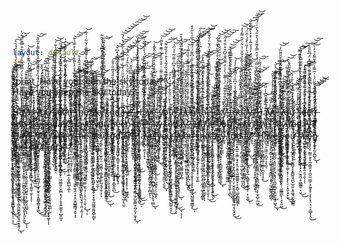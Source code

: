 ```yaml
---
layout: default
---
```

fprint 'Have you seen the sky today?'  
Have you seen the sky today?    
  
  
  


H̴̨̛̛͇̞̭̙͇̣̤͓̲͍͉̖̮̬̠̝͙̞̙̯̜̖̗̗̬̍́̔̓͗̾̈̈́͐͊̾͑̈́̇̈́͌̆̂̍̒̔̾̓͛̉̾̀͘̚̕͠͝͝͝ͅͅa̸̡̡̳̻̦͍̞̤̩̜̼͇̜̖̭̠̯̘̎̓́̔̔̄̎̿͂͌̓̋̾͂̔̈́̿̃́͂̎͗̿͒͂͒̿͊̈́̈́̀̕v̵̧̛̛̦̜͇͉͎͚̼̱̳̞͎͈͇̳̝̤̥͕̲͌̉̓̓͌̀͋́̆̈̍̀̏̃̋͊̎̚̕͜͠͝ͅè̶̡͉̘̳̲̗̪͇̩͕̮̞͎̪̻͔͚̫̈̈́͒̈́͌̈͑͒̓͘̕ ̷̦̞́ỳ̶̨̛͙̘͈̲̣̞̦̱͑̓́̄̀̍̅̍̀̀̒̾͐̈́̏̓̌͌͊̃͋̂͛͐̃̀͌̀̽͂̏̆͘̕̕͜͝͠ợ̸̢̻̟̲͙͚̱̣̱̺̺͙̦̬̩͎͔̦̃̋̈́̀͛́̂̓̒̏̈́̋̓̎͑̔͘͠ụ̷̡̡̞̫͇̣̻̪͚̠̜̥͍͉̱͖͉̩͇̯̼̫̺͍̬̲̦̮̖̠̲̟̱̮̮̗̖̳͓̝͇̓̊̂̈́̊͌̂̊̔̈͐̈́̃̐̊̃̀̆͑̐̔̄͘̕͝͠͝͝͠͝͝͝ͅ ̵̨̧̛̛̼̭̜̪̤̺̖͕̱̯͖̙̙͓͓̓̄̐̀̆̀͛̒̎͐̾͂̏́͂͌̀̇́̀͆͒̍͒̾̓̕ș̸̡̧̺̯͓̘͕̹̦͍̳̥̙̹͚̮͓̭̠͔̠̬̱̩͍͉̟̻̓̈́̓̀̎̏̄̑̊̏̽̉͊̃̀̊̈̑̇͒̒̐̍̈́̀́̈́̍̐́͘͝͝e̸̡̛͔̥͕̰͈̦͕̞̳̻̲̱̪̣̞̩̤̞͉̰̣̺̰̥̮̮̼̲̖̼̻̍̌̈́̌͑̏̒͂̈́͗̇̀̇͒̚͘͘̚͘͘ͅͅę̷̛͙̼̬͇͔̪͓̜͖̞̯͚̖̮̪̜̠̙̥̺̯̠̳̺͋͋̍͒͛͌̀̑̏͒͆͛̂̍͂̐̾̽̈́̿̽͗̈́̀̌͒͗͑͗͘̚ͅn̶̢̮̺̻̖̉̈́̆̀̈͌͊̕ ̷̧̛̙̳̮̝̩͖̗̪͕̦̪̝̻͖̱̲̦̻͙͙̑̏͌̌̄̓̌̀̏̄͛̈́͛̃̃̈͆̎͝͝t̷̢̨̡̢̡̺̫̝̘̯̣̪͎̱̳̪̭̞͖͙͚̪͇̥̘̮͖͎͓̙̰̪̯͖̙̼̳̂̓͒̉͒̌̒̒̾́̿̈́͊̅͘͝͝ͅh̴̳͔̰̦̲̠̺̲̗̰̪͖̾̅̽̈́͗͑͒̒̂̂̉̽̈̔̀͊͌̅̑̏̑̾̏̕͘̚͝͠͝ͅe̸̡̢̩̬͚͇̙͇̼̦̙̠̣̤̘̹̥͕̖̺̱̥̤̟͔̼̠̝̯̞̼̹͎̓͆̎̃̈́̀̈́̂̽̃̅̾͂͂͊̇͌͂̔̑̍̈̅̔͗͊̋͌̇̓̆͋͗̍͂̍͘̕̕͝ͅͅ ̸̡̢͙̠̟̦͈̬͉̲͉̟̥͎̙̞̩̤̀̈́̈́̎̋̅̉͐͋́̿̋̑̋͗̐̃̔̒̕͘͝ͅs̶̢̛͉͍͍̬͎̱̹̬͙̬͚̞̜̹̱̹̮̍̑̿́̀̐̈́̓͊̈́͌̂̑̾̕̕ͅͅk̴̨͎͉͈̱̯͉̦͇͙̠̙͎͍̠̣̺̼͖̬̜̜̘͍̮̝̜̟̳̲̤̫͔̣̖͖̞̮̼̏̋̏͂͂̈́̓̾̒̽̀̂̈́́͝ͅy̴̛̛͕̘̙̙͖̫͙̫̖̻̝͒̏̎̽͑̂̀̔̓͊͐́̀̈́͐̊̓͊͆́̈͐̿̈́̑̆͆̉̇̉̀̋͂̚̚̕ ̸̡̧̧̨̼͇̩̻̼͙̟̺̪͎̼̰̩̱͓̖͖͈̝̯̼͔̥̞̰͔̰̗̻̠̪̼̹̟͈̙̝̼͎̞́̈́̀̇͑̈́̎̏̐͐̀̑̄̀̋̒͑̈́̅̃̈̾̊́̅̔̂͋̇̌́̕͠͝t̴̡͚̄͗̐̀̚͜͜͝o̴̢̡̪̥͙̥͇̠̭̦͇̤͚͕͓͉̙̫͌͆̍̆̿̽͊ͅd̴̛̛̂͂̇͊͐̓̆̾͛̏̓̈́̓̆́̔͆̂̂̏̋̿̈́͒͆̌͜͝͝͝͠͝à̶̧̨̨̢̨̧̩̙̦̳̖̟̱͔͔̥̝̳̩͇͇͚̤͓͍͎͉͈͚̮̜̫̬͎͖̺̥̖̣̼̤̬̅̎̐̀̔͛̉̊̉̅̍̎̏̓̆̋̈́̓̀͗̿̈́͌̉̀̎̈́͛͛́͂̚͜͝͝͝͝͝͠͠͝͝ͅͅy̶̡̨̢̖̩͈̗̭̬͓̳̟̙̞̣̬̩̺̹̯͔̦̠͖͚̲̺̹̔͊̉͛̒͛͗͗͊̋̉͑̔̂̓̈͋̈͛̇̎̓́̈̇̈́͑̕͜͠͝͝͝͠͝ͅͅ?̵̡̨̢̧̛̝̗̜̼̦͕̺͔̬̙͙̠͖̞̲̫̼̲̩̆̂͋̉̊͑̋̒̈́̽̑̑̅͊͂͒̒ͅ
̶̨̡̨͓͎̰̹͈̰̰̮̟͕̲̭̪͕̞̟̜̰̝͓͎̟͎̦̙̳̺͔̪͖͎̻̞̰̉̈̾̔̑͊̋́̐͛̎̇̓̔͊͂̚̚͠͝͠͝Ḩ̵̢̡̡̟̟̬͇̥̞̟̞͙͈̣̹̠̝͍̹͍̞̫̣̠̤̱̘͍̪̻̬̪̮̯̖̜͔̦̙͔̼͕̮̿́́͜͜a̷̞͎͈̼̭͈̫̭̼̲͉̲̤͎̐̏̅̔̉̇͋̄͒͆̔́̃́̇̂̇̎͛̕͘͘͝͝v̷̨̧̡̢̢͕̭̘̟̤̯̦͉̘̩̮̦͔͙̟̬̪̫̰͈̝̯͖̳̥̦̬͎͇̰̞̯̖͈̩̻̮̾͛̐̀͌̍̂̔̂̑̈́̕ͅͅê̵̢̨̡̢͙͔͉͖̼̱̼̻̳̠̲̫͖̯̥͕͈̘̳̝̗̤̖͇͚͈͔̊̾̓̇̊͋̈̇͗̈̆͆̊̊͂̈́́̾̂̇͒̋̓͋̂̌̄̾͘͘͘͜͝ ̵̲̣̠͑̈͊̋͋͛̈͑̽̀̄̏̀̅͝y̵̢̛͙̜͖̫͓̦̘̘̬͙͔͎͕̤͔͔̾͊̊̃̋͌̈̄̾͆̒̀̈́͌͊̈͌͑͗͒̊͒̏͐̆̇͂͊͛̄̋͂͑̕͝͝͝͝o̷̧̢̨̠͖̰̼̻̯͕͔̳̘̯͈͚̤̝͙͎͓͕̼̮̟͕̰͓͈̣̻̱̲̬̰̠̔̀̀̉̈́̀̈̾͗͗̔͆́̃̀́̃͜͜ũ̵̢̧̮̙̤̩̹̭̹͔̜̮͍̺̮͕̼̜͂͒̕͘͜͜ͅ ̵̡̢̛̻̘̟̪̥̮̫̞̣̦̰̫̝́̔̈́͒͒̾̂̆̎̉͌̓̏̏̅̿̂̍̃͆͐͌̈̃͐̍̇̋̉̚̚͝͝s̸̡̢̨͔̩̥̰̫̝̝͚̻̱̺͓̦͇͍̤͎̰̹̬̪̠͙̯͈͔̟̭͍͈̺̥͓̘̙̞͉̥̩̩̒́͒̉̓̏͐͆͒̀͋̍̎͊̇̆̇̾̌̎̅͆̀̍̏͘͜͠͝͠ͅȅ̴̡̧̛͚̠̼͖͕̤̫͎̼͖̩̰̦̰̣̤̠̖̝̪͙̹̒͊͊̉̓̑̅̐̄̓͗̀͗̊̑̉́̇̌́͘̚̕͜͝͠è̵̢̧̧̛̜̺̹͇͈̣̫̦̯͎͉̦̥̥̙̥͖͈̱͖̩͇͔̬̤̣̖̗̤̞̥̪̩̤̬̬̳͌̌̊̓̐͐̽̔̈̄̃̒̾̀͊͋̋̇͊͂̃̓͛̏̔̈́͑̚͘̚͘͘͜͜͝͝͝n̸̠͙͉̘̗̓̏̓̇̒̉̀́̒͌̈̇͗́̓̇̚͜͠͝ ̵̨̢̡̥͇̙͓̜̻͖͖̖̻̯͎̪̥̖̳̗̇̌͛̔̋̋́̉͒͒͂̅̽̇̈́̈́̓̇͐̊͗̌̋͆̿̑̏́̐́̃̉͘͘̕͝͝͠͠͝͝t̷͉̬̦͚̲͕̮̉͂̒͋̔̓̎̌͂̈́̃̏͋̈̽́͛͋̀̈̇̒͐̓̂̓͆̈́̀̀̒̌̈́͘͘͜͠h̵̢̡̢̛̹͉̤̼͈͖̙̯̗͉̠̜̟̻̩̙͙̻̳̩͎̦̝̟̤̠̟̗̪͎̲̗̞̳̪̥͙͖̫͎͊̎̑̊̀̇̓͆̉̄͑́̐̓͗̈́̈́͆͐͆̑̽̃̕̕͠͝͝ͅͅë̵̢̺͍̹̹͓̦̖̪͎̝̪̻̯̟̣̺̜̥̺̼̫̟̘̲̟̣̰̭͉́̓̒͑̓̆̅͐̀̉̅̈́̀̀̀̾͌̃̃̎͐̊̋̅͋̉̈́̌̈͗̐̆̏̏̕̚̚͘͝ͅ ̵̡̨̖͉͈̐̽̌̂s̴̡̛͙͉̠̹̠͕͍̜͇̭̼͗̐͛̀͒͆͛̿̏́̍̔̀̌̔̒̔̀̃͘̚͘͘͜͜͝͝k̸̢̻̥̻̥̦̮̻̻̺̜͙̭̞̼͓̤̙̩̩͎̯̞͓͕̞̪̻̬̲̩̘͈͚̞̱̱̎͊̑̑͒͊̔́̎̀̓͗̔͜ͅy̵̨̛̯͇̥̺̞͒͛̏̓̏͋͋̌͊̉̈́͗̃͌́̀̍̇̓̈͌̂̐̅͆͒̽̈̄̇͒̃͘͘͘͘͝͝͝͠ ̴̢̡̹̗͚͙͙͔̉͛̊̈́̇͘ţ̶̧̧̢̡̡̛̘̠̱̺̩̩̪͙̼͉̳̰͇̫̱͉̜̠̝͓̣̹̹̬̦͉͇̹̓̅͌͒͗̏͊̈́́̽̄̈̍͑̂̈́̀͛̀̊̈͋̄̿̔̍̄̇͘͝͝͝ǫ̶̧̡̛͇̤͕̺̤͓͙̲̫̙̯̂̓́̀̀̌͒̂̅̾̾͐͆̏̇̍̋̃̐͊̀̾́̕͝d̵̛̯͚͇̦̻̬̝̞̘̭͖̣̠͓̬̰̅̽̓͗͗͆̑́̀̔͌̆͋̾̍͒̚͝͝ă̵̧̢̛̛͓̩̭̺̻̱̮̭̜̯̪͚̦͇̘͎͓̞͖̪̹̳͕̙͒̈͂̑͊̓̀̉͗́̅̓̈́̊̌͆̈́̾̔̅̅̈́̚̚͘̕͝ÿ̵͉̮͕̘̘̣͎̠̳͉̟͍̖̱͓̹͙̫̬͕́̒͆̉͆̽̿͌̽͆͆̍̂̾̍͛̈͑͆̑͒͒́̈́̒́̉̆̅̾͑̽̽̀̂̿̌̆͜͜͝͠͝͝ͅͅ?̶͎̣̟͚̗̲̗̪̥̎͗̔͑͆͂̿̐́̾̍͂̿̔̐̅̇̄̃̿́̈́̒̂̿̽͌̌́͛͒̋́̀̏͑̈́͊̈́̚͘̕̚͝͝Ḥ̶̢̢̡̡̟̬̗͙͈͉͉̬̦͕͔̊̈̀̐͐̌̿̂̓͋̄̍̃͒̀̂̐̄̈́͌̀͘͝͠ą̴̛̪͍̯̝̪̘̗̖͓͙͗́̅̀͊̒̎͆̓̍̎̈́͘̕v̷̡̛̤̻̘̞̥̳̥̪̝̘̯̙͋̾͗̑̕̕͜͜͝e̷̡̞̜̪̗̮̦̙̘̟̮̭̊͌̈́̄̓̊͆̌̈̂͒͒̌͊̾͘̕͜͠ ̶̨̧̝͇̯̳̫͍̗̪̘͚̖̦̳̖͚̭̯͔̋́̄̈́̇͆̄͊̈́̐̔̃͆̿̿͊̎͋̈́͜͜͠͝y̶̡̧̛͙̣̜̲̰͎͓̲̝͓͇͔͙̼͈͚̖͇̩̼͈͙̙̞͔̱̩̜͔̪̪̯̼͒̿͊̇͊̈́̂̀̋͌ͅͅo̵̡̨̡̧̢͍͍̟̖̯͚̤͖̮͖̪̺͚͉̟̹͖̩̘̎͋̓̀͌͗̉͆̃͋̀̈͊͛̐͗̓͋͜ư̷̡͉͚̭͓̳̘͛̀̉̈͋̔́̏̀́͋̇̀̃͐́̍͘͘͝ ̷̧̞̎͛͆̀̉́̉͑̈́̅̈͆͂̂̕͝͝ŝ̷̢̡͚̰͈̲̺̳̖̯͕̼͙͖̳͍̯̖̻͓̗̜͈̙̝́̈́̓̔̀̌͐̅͛̉͂̐̓̇̇͐̏̊̓̋͗͐̋͊̿̚͜͜͝͝ͅͅe̵̡͕̠̫̹͉̗̤̥͐̉͘ë̸̖̣̩͕̺̣͔͇̳̭̲̪̱̟̹̆̂̈́͑͒̉͘͘͝n̶̨̼̰̳͚̲̝̣̼͍̳̗̦̰̣̬̣̝̣̞̰̝̪̺͉͋͗̓̂̈́̓̈́͊͐̌̌̈́͗͗͂̿̾̈̒̆͌͗̉̓̀͜͝ͅ ̷̠̺͗̊̈͊̓̇͌̓͛̆͋̎̑̎̒͊̑͋̓̂͐̌̈́̕̚͝͝͠ẗ̶̡̙̬̳͚̭̟͍͖̥̹̖͉̟͇̫̎̌̅́̊̈́͛̅̚̚͜ͅh̸̡̢̧̢̧͕̜̣͍͍̹̘̩̯̱͇̮͇̳͉͚̼̠͓͚̼̲̣͎̦̻̻̮̬͚͖̟̰̓̈́̆͂̐͒̂̿̃̊̈́́̀̌̂̓̽̑́̉̆͜ͅe̶̮͚͕͈̻̜̤̜̖̠̥̖̙͖͙̍̾͆̈̏̊̀͠ ̴̧̧̧͇̣͕̻͕̣̿̔́͗̅̊̊̈́͒̽̈́̀͑͑̽̽́͑̍̉̆́̄̒̓͌̆̇̈́͌̍͘̚̕͝s̴̡̘͖͎̲̤̘̝̝͔̬̰̺̝̘̟̞͔̗̟̖̗͈͉̤̩͇̤͜͝͠ͅk̴̢̡̡̡̤͕̱͔͇̘̘̞͔̪͉̤̬̩̯̪̼̯̝̖̫͕̖̥͙͍̲̫͒̽̋̿̔̓̏̓͒̽͘̕͜y̴̡̨̺̭̤̗̺̘̱̭̭͙̤̤͖̟̐͗͛̔̓̋͐̃͛̂̃̎ͅ ̶̛̛̙̝̤̳́͑̔̆̇̉͗͋̒̊̇͂̋̔͂̅́̃̀̔͒̓́͛̂̌ẗ̵̨̢̧̨̟̞͎͚͎̬͉̥̣̮͈̙̩̞̱̼͓̦̝̺̦͉̙̩̲̻̮͎̤̤̳̙̩̙̙́͗̈̍̈́͊̔̐̉̽͆̈́͗͂̓͌̀̈́̍̇̆͂͑̅͌̚̚͠ͅo̶̳̪͋̋̀̽͋̋̾̊̽̽́́́͝͝d̴̨̛͉͔̩͎̪̓͆͂͊̏͒̒̌̏̇̅̈͂̈̋̊̐̈́̑̍̏̓̉̾̓͒̐̆̑̋̆͘̚̚͠͝͝ä̶̡̧̛̤̞͕̥͇͍͉̲́͗̈́͋̃̔̓̀̍̂͗̎̈́̄̃̒͐͋̈̓̓̔͂̌̓̆͝ȳ̸̧̲̗͓̟̩̪͙̣̺̹͙͚̺̠̫͉̔̽̋́̅͜?̷̧̺̲̬̪̦̩̯̤̥̝̲̺̰̹̼̤̺̠̭͖̘̦̝͛̍̆̔̔̈̄̈́̅̈́ͅH̶̢̛̛̛̩̹͈̙̭̲́̈̐͑̀̉͆̎̈́͐̓͛̓̋̓͑̀͛̌͐̏̓͐̓̀͌̆̾͆́̓̽̿̔͊͘͘̚͝͠͝ą̴̡̬̺̩̗̥̼͈͍͕̜̩̦̞̻̭̞͍͈͚̝̰͔̼͍̱̪̣͉̠̥̺̮̖̦͙̇͂̏̒̇̏̿͊̆̍̾̒̐̀̃̓̊̓͋̀̈̃͝͝͝͝ͅv̵̢̢̨̧̢̢̨̧̛̛̜̥̳̭͉̜̲̯͓̯͎̠̼̳͓̤̣̰̞̳͍͚̤̮͙͉̹̦̝̦͉͎̮̹͎̀̒͗̈̏̋͒̀͋̈́͋͛͆̓̆̒́̀̎̆̍̃̃͗̿̚͜͝ͅͅe̶͉̞͚̓̐̈́͆͆͑̈́͂̓̆̒̅̄̈́̽̊͛̍̓́̕͘̕͝͝ ̶̧̧͎̳̱̳̤͚͍̠̗̄͌̈͊͐̃̉̀̾͆͐̇́̍̂́́̀͛͑͂̿͆̕͜͝ỹ̷̨̖̺̖̦̻̲̙͓̳̮̋͒̐̍͌̀͆̕͜ö̸̤̦́́͆̈́́̆̓͊̇̌̀̓̄͗͐͑͝͝͠ǔ̷̹̟̯̫̦̖̼̼͇̖͍̩̟̣͕̜̺̒ ̷̧̡̯͔̜̬̩̣̼̻̯̬̼̼̟͕̫̺͕͕͕̠̰̹͍͕͌̀̍͜ͅş̶̡̧̟̣̝̫͙̟͈̳̱͈̞͕͈̳̗̹̗̳̠̹̖̺͙͉̬̘̞̻̭̭̪̑͆̿̇̊̀̒̈́͜͝e̷̡̟͇̭̭͈̞̯̰̹͎̺̼͎͔͛̐͋̄̈́͊̾̾̇͆̀́̒̓͛́͗̊̾̍͑̌̄͘͝͝ę̴̡̨̢̧̧̢̗̞̻͕̬̣̼̟͈͓̯̠͖̻̗̫̖̫̣͈͎̘͓̘̖͙̟̼̖̦̖̺͎̖̤̘͋̇͊̈́̽͆̕̕͠n̷̡͔̻͓̭̦͉̗̺̙̰̽͋͂́ͅͅ ̷̩̳̳̰̣̯͎̺̤͍́̏̿̅͂̾̍͆̓̉̈́̆̅̒̈́̔̊̽͂̿͆̏̋̆̈́̕̕͝͠ͅt̶̢̨̢̢̧̺͎͎̺͍̣̗̤̜͔̻̬̬̣̯̼̫̣̗͖̘͕̞̭̖̘̲̟͇̜̒̒̆̓̆̉̓̂̏͐͒̂̂͆̿͒̑̑̇̍̀̔͜͠͝͝͝ͅh̸̡̢̢̢̨̛͉̘͍͇̱͕͚͓͎̮̻̘̦͕̱͙̫̗̖̫̥̩͚̟̰͎̦̟̳̫̫̺̻͉̻̓̅̍̽̀̄̉̀̓̿͌͌̈́̈́́͋̀̂́̐̉̎̈́͑̀̆̓́̊̉͐͋͐̏̕̕͜͠͝͠ͅȩ̶̡̛̬̭̭̩͍͍͙̪̙̯̯̞̦̞͌̃͆̽̊͋̔͌̈̽̀͋̅̒́͆̓̆̿̓̍̓̓̈́͋̄̈́̍̀̀̈́̎̃͑̎͘̚͘̕ͅ ̴̧̡̗̠̺̲̪̩̻̤͇͔̘͗̊̄͊͒̈́̓͘̚ͅş̴̨̖͔͕̣̙̘̜̳̳̗̤̩̙̖̩̯͙̼̪̬̗̭͇̠̼̞͎̰͓͐̐̅͒̌͋̎̿͑̏̐͑͒̽̆͐͒̀̈́̌͘̚͜͝ķ̸̨̢̨̙̩̯̥̫̮͍̗̰̮̜̫͎̮̪̗̤̭̰͍̠͓̦͓̼̹̺̪͙̦̗̦͖̥̖̔͑̓̇̓̉̐̔̓̀́̽̂̽͊̔̚͘͝͠y̶̨̨̱͙͔͈͖͉͕̤͍̹̞̜͓̠̤͑̂͂̃͑̓͐̽͑̇̄̐́͜͜͝ ̸̡̧̡̛͉͔͇̠̲̼̘̫̞͙̜̪͈͚̙̜̳̱̗̣̣͙͉̯͈̲͔̗̮̱̆̈́̄͆̄͑̌̒͑͊̅̚̕͜ͅt̴͖̳̬̠̞͕̜̮̟̬͚͕̅̃̆̽̈́̾̔̓̀̓̀̓̑̎͒̍̿̇̓͆̑̉̏̓̃̉͐͒̀̒̏͋͊͘͘̚͝͠͝o̵̡̢̢̨̨̘͇̬̹̳̦̞̬̙̻̟̙̟̦̼̦̰̖͚̙̘̜̻̱̭̱̬͖͕̲͚͇̹̟̠̺̺̜̭͎͗̏̈́̂̈̐̕̕͜d̸̡̨̡̡̧͇̹͕̝̥̱̟̼̠̲͇̤͙̝͇͎͙͉̙̤͎̯̥̰̠͇͈̞̗̜͎̥͚̙̮̳͖̝̗̏͒̓͊̄́̚̕ͅͅă̶̘̗̘̜͓̹̙̺͖̝̪̫͔͇̟͖̬̣̼͍̂̐͛́͋̾̇̈̏̔̐̇̆̓͒̊̔̃̂̓̆̀͒̽̔̏̀̈̅̈̈́̅̋̏̀̈́̊̎̕̕̚͘ỳ̴̛̻̟͕̏̿̃̾͋̎̑̉̆̐̾̂̐̅̆̅͛̏̒͂̄̌̚?̶̨̧̨̨̬͍̬̤̪̤̥̣̪̟̮̲̰̥͉͈̻̦̜͉̯͔͈̞̥̩̞͎̙̼̰̩̘̺̲͚̭͚͇̞̇̒́̀̃͒̏̐̓̅̎̌̀͋̐̏̆̅̆̆̍̏͑̇̃̿̾̈̋͑͆͌́̈́͐́̔̋̍̔̋̓̂͘͜ͅ
̶̡̞̘͚̫̙̯̥̣̠͈̮̖͕̞̖͚̟̱͕͍͈̗̳̑͋͂͆̾̓̎̈͝H̵̛̛̛̛̛̬̯͙̼̲̮̹̼̲̰̥̲͎̼̯͉̗̼̙̦̞̙̟̱̝͓͓̹̮̝͚͌̒̒̐͊́̍̊̐̓̾͗̊͑̿̐̈́̈̓̽̅̽̂̋̂̈́̊͆̋͐̏͒̏̈̕͘͘͝͝͝å̸̢̡̛̖̯̮̻̫̻̙͚̰̥̥͛̈́̈́̄̐̎͑̈́̾̄̈́̑̈́͛̂̀̍̽̏̑̿͜͝ͅv̸̧̠̤̰̖̻̲͉̙̦̭̙̲̱̼͇̳̝͓͍̣͙̻̥̹̙̪̬͕̰̹̬̺̤͈͔̬̖̜̀̈́̒̀̔̄͗̅̉͊̀͊̂̐̑̍̃̂͆́̑̈́̐̎̊͂͊̔̿̚͜͜͝͠͠ȩ̵̡̧̡̛̛͙͍̗̹̝̥̦̙͈͚̼͓̞̘̱͙̮̥̩̗̝̬̤͓̘̩͈̙̝͔̟̤͒̓̓̎̀̆̐̂͑̎̄̎̆̈́̇͝ͅͅ ̴̛͔̰̒̅́̿̋͑͌̓̾͋̊̊̓͌̄̐͑͐͐̀͗̎̃̔̎̅̈́̐̇̾̎̉͊̇͐̂̕̕͘̕̚̚y̷͈͈̰͖͓̥͇͈͈̞̭̗̦͚̯͈̞̆̈̾̏̍̊̄̓̀͒͒̓̽̔̌͐̾͌̇̎̂̀̃̆͊̆͛̀̓͑́̋̈́̐̀̿̓̎̕̚̕͝͝͝ò̷̡̡̖̠̘̹̫̣̥ư̷̢̧̨̩̩̝̮̟̳͉̫̪͖̰̝̭̱̜̰̥̦̲͚̪̯̙͛̌̏̌̇͑́̈͗͆̐̓͌̓͂͊̈́̓̀̈́̆͗͋̊̀̉̀̆̅̆͊͂̚̕͘͜͝ ̸̡̢̡̛̹͎̖͔̗̜̿̂͐̔̍̈́̑̅̏͐̅͒̃̕ş̶̨̢̡̡̗͍̗͙̝̞̲͍͔̤̳͕̘̙̝̯͕͍͉͖̼͇̲͍̟̙͔͇͉̲̲̦̻̪̳͇͗̉̓̏̇̎̀̆̑̀̂͘̚͝ͅȩ̸̧̛͔̙͓͈͔̣̠̮̖͕̗̻͕̻͈̭̥̩̲̜̺̙̪͍̬͎͈͉̯͛̋̊͑̇̋̋̒̓̓̿̒͂͒̎̍͂́̀̂̌́͒̓͐̾͂̽͐̌̑̆͑̍͋̈́̑̈͌̾̒̕͜͜͝͝ȩ̷̨̠̻̠̰̥̰̟̹͚̤̮̙͇͈̰͈͙̬̅̿́͗̋̈́̓̈́́̓̂̌̄́́̄͂̾̈̏͊̒͆̇̀̃̂͂̿̄̈́͐̓͋̀̌́͑̂̈́̚͜͝͝ͅn̸̡̡̛͚̪̦̤̱͈͉̓́̈́͆̽̓̉͗̈́̅̿̓͝͝͝ ̴̛̲͈͈̤͈̹̦̺̯̮̙̪̩͖͇̝̻̀̿̑͒͒̽͑̾̓̋̿̊̓͆͗͝ͅͅt̴̨̡̜̭͕͓̠͙̳͉͓̼͓̞͗́̂̌̀̒̏̿̏́́̍̉͛̑̓͑̾͐̊͛̚͜͝͝͝ͅh̸̢̨͙͓͉͉̳̹̥͎̦̗̬̖̺̲̺͚̜̼̻͎̪͙͔͓̝̎̀͜e̷͕̹̩̦̳̮̘̬̘̝̐͊̈́̈͐̋ ̷̨̨̢̛̛̤̪͔̰̭͕̟͖̖̙̝͍͎̘̩͎̯̝̤̭͍̭͇͓̭̙̩̞̯̠͍̰͖͕͇̈́̈́͒̔̑̓̿̂̈́̆͌͐̍̓̀̉͗̽̑̚͜͝s̴̨̢̡̧̛͍̟̹͙̜̳͎̥̣͇̺̰̠͓͍͈͕̙̜̘͙͉̖̩̭͈̱̪͓͕̯̫̩̱̞̩͖͉͛̃̐͒͋̿̑́͌̈̂̅̔̉̿́͋͂̈̄̎̚̚͜͠͝ͅk̷̨̨̡͎̤̮͔̲̦͕̟̣͙̫͙̜̰̤̗̯̘͔̣͇̘̪͓̦̓̂͛̇̈̅̒ẙ̴̢̲͎̘̞̬̞̮̩̯̳͉̩̪̖̮̪͓̱̜̭̊͑̈́̒̏̓̄̈́̄̋̑̿͑̾͂͊͋͘͝͝ ̵̡̡̛̜̩̫͕̣̺̦̲̝̰͈̱̜͕̭̠̮͚͈͉͚̜͓̦̦͙͙̖̠̦͓͈̖͙̙̰̿̄͐̆̏͂̐̋̌͌̇̇͛̈́̿̆̽͆̈̓̇͑͊̍́̈́̀̏͘̚͘͜͜͝͝ͅt̸̛͕̒̊̈́̀́̅̓͛͋̐́͆́̈́̎́̒̇̈́̂̓́̈̊̚ǫ̶̨̧͚̯̙̗̩͉͍̝͚͎͇̞͎̼̅̈́̓̈́̍̋̑̋̄d̵̥̘̯̣̥͈̩̜̭͕͍̖̱̗̥͕̬̣̯̦̫̏͒̈́̊̃́́́̿ą̵̡̰̥͉̭̤̠̪̠̤͉͎̤̘̠̭̰̥̺̱̝͍̫͕̤̠̭̖̍̈̓̃̄̌̊̂̑͆̍͒̀͋̾̿̿̂͌̂̿͒̔̕̚̕̚͘͠͝͠ͅͅy̷̢̪͖̬̬̖̫̱̟̟͉͆̂̔̓̈̽̉͒͐͐̈́͗͆̑͋̀͌̿̾͂̆͊̑̓̋͆̽̈́͆̃̄̋̊͘͘̚͠͝͝͠?̸̨̛̛̛͔̯̩̙͔̰͉̓̾͗͗͐̃̎̈́̓͊̒̾̄̒͐̕̚͘͝͝͝͠
̴̨̢̨̡̬̺͍͓̟̠̥̦͙͎͓͉̱͓͈̖̖͇̼̟̩͉͚̤͍͕̬̣̘̼͚̺̖̹̪̊̇̏͛̄͋̇̽͐̀̆̑̀̀̉̂͐͗̀́́̅́̓̍̀̎̆̐̐̕̕̚̕̕̚͘͜͜͝͝͝ͅH̴̡̡̡̝̳͙̮̝̲͍̖̲̣͇̯̲̗̭̲̬͇̻̜͕͔͉͎̪̗͇̯̅̔̓͜͠ͅą̶̢̛̦͇͍͓͚̫͍̫̩̟̑̑̓͋͛̓̑̀͛̀͊̑̓̓̔͜͠͠͠͝͝v̶̧̡̨̛̘͈̱̦̯̯̳̱̣̜͙͚̹̯͍̙̟̯̬̱̮̬͕̠̭͖̙̥͔̹̰͕̗̫̺̘͑͑̒͊̏̓́͒͗̾̉̑̎̀́̂̔̏̚̕͝͝͝͝ͅͅė̵̢̡̧̲͙̜̹̝͍̮̰͉̠̪͖͕̗͙͕̰̠̭̣͙͕͚̼̜̫̙͎͛̍ͅͅ ̸̧̤͖̟͍̬̼̼͇̪̞̠͙͈̝̯̱́͗̔̈́̈̈́ͅỳ̷̨̛̤͖̱͈̞̥̩̪̯͔̠̩͉͓̽̆̓͂̓͂̅̉̀́͂̐̇̈͌̈͘͘͝ơ̵̛͉͔̠͓͙̫̏̀̿̋̇́̉́̍̚ư̸̢̢̨̧̡̘̣̥̣̝̜̻̼͙̘̙͖̩̳̟̻͖̳̤̲̼̙̭͈̦̮̙͚̯̟̖̣͉̯͔̩̬͚̈́̈́̀̏̍̇̃̌̏̽͛̍̀̈́͘̚̕͝͝ͅͅͅ ̷̧̨̛̰̹̟͚͕̬͓͓̬̼̠̺̓̈͑͋͑̓͆̌̀̊͆̎̈́̂̀́̐̋͐̐̀͋̍̀̊͘̚̚͠ͅș̵̢̡͉̯̬̥̪̙̪̟͙̫̜̟̠̭̇̐̀̐̌̉̋͒͛́́̅̈̚͘͘͠ͅe̷̡̨̢̛̛̩̫̟͍͕͍͎̩̝̠̪̮̝̭͖̮̦̠͖̮̻͈̜̮̼̪̞͉̗̹̬̞͍̫̳̞̜̺͍̲̥̊̈́̐͌̌̾̿͒̀͐̽̓̅̀̌̏̽̔́͑͐̋̉̃̅̓͆̔͑̅̅͗̀́̔̾́́̎͝ė̴̛͚͍̞̼̤͋̿͊̿̀̽̈́͆̆̑̆̓̐̏̎́͗̈́̃̋͑̒̍̅̒̾̑͋̈̚͠͝n̸͇͕̬̱̒͂͆̏́͐́̓͗͐́̉̈̔̀̈̿̂̃͋̆͝ ̵̡̧̡̰̗̥͚̱͉̻̻̤̤̥̝̞͇̭͚͚̪̖͉̤̱̬̫̘̭̩̝̝̯̫̯̺͇̻̘͓̬͎̎̒̿̃̿͋̍͛͊́̍̌̏̄̄̓͌̏͘͝͝͝ͅţ̵̧̧̧̡̬̖̣̬̣̹͔̺̮̩͍̳͓̫̥͇͌̓͂̏̆͒̑̌̊̿̓͆͒̂͌͊͑̈̈́̈̊͐̉̚̚͜͝h̶̨̢̧̢̛̹̮̻̜̞̠͉͖̼̫͉̠̬̲̳̙͈̱̯͚̫̳͉̬̙̝͉̫̫̖̬̦̯̤͕̰̩͎̎̂̈̌͌̈́̓̀̀̀͑̑̐̋̃͛̊͆̄̔̃̿̄̂̓̚̚̚͝͠͝ͅẽ̷̢̟̦̟̥̟̺̖̘̘͚͉̬͋͛̏͌̇̈́̓ ̴̢̛͚̱̫̥͕̠̰͉̙̼̫͖̜̰̹̭̣̰͖̭̱͈̣̠̘͙̫͛͑̋̀̅͆̂̓́̌̃̽̈́̃̌̑́̓͗̑̈́͋̊̐͊̂̃͋̀̓͒̆͜͠͝s̷̨̢̡̡̧̡͖͉͙͇̤͇̝͉̰̗̳̮̲͓͔͈͖̗͎̫̻̭̗͙͓̯̩̰͚͖̯̰̬̻̹͇̋͂͊̎͐́̌́̓̄̊̂̃̉̾̏͂̿̋͌̂͂̽̅̍̋̎̇̀̕͘̚͘ͅḱ̷̦̤̠̗̲͖̗͔̠̬̟͕̘͈͖̖̣͙̺̹̄̇͌̅̌̆̇̌̆̓̓̓̄̈̄̈́̈́̄̌̆̆̇̅̑̃̌͘͘͜͠͝͝͝ͅͅy̷̧̻̟̫̬͕̦̫̬̰̣̤̤̪̱͇͉̦̳̯̜̯̣̺͔͈͎̬͕̦͂̍̃͒̓̊̃͌͊̋̄̓͆̌͛̍̄̂͆͒̌̇́̔́̈́́͛͗̀̏̊͊̊̂̅̅̈͋̅̌̈́͐̑͘ͅ ̸̡̧̡̨̯̘̻͇̙̠̳͍̖̞̖̫͉͖̤̻̩͎̰̺̞̞̲̯̤͇͖̳̥̎̐́͆̾̉͑̌̔̂̈̿͌͐͋̿̏͋̕͜͜͠͠ͅt̶̜͖̞̤̙̠̣̩̪̩̩͉̭͖̤͇͙̟͈͓̥̹̠͉̖̙̗͈͉͓̆͋̑͜ờ̴̡̨̢̻̘͇̩̟̜̗̩̺͈̰̞̝̜͉͑̽̏͆̓̐͋͊̋̎͌͒͊̊̂͛̇̆̋̓̓͆̓̏̆̉̄͌̎͑̄̐͜͜͠͠ͅͅḑ̸̡̧̨̛̛͈͙͖̺̙̞͇̱̞͔̝̥̖̩̭̲̬̗͓̞̎̈́͗͆͊̀̃̌͋̓͒̉̈́̆̈̈̍̊̈́̊̓̔̐͗̂̄̂̒̒̑̅͂͘̚̕͘͝͠͝͝͝͠a̷̛̟̭̞͍̘͋̔̒͐̓͐̓̿͗y̸̢̨̛͓̯̮͕̤͔̭͙̜͓̮̝̻̳͙̰̹͙̥͓̟̥̖̹̺̳̤̪̣̅́̾͑̈́́͛̊̂̊̆̕͠͠͠͝ͅ?̵̢̨̨̢̧̢̢̬͇̹̟̣̩̜͈̞̮̩̩̲̙͕̳̮̣̘͔͔̳̣̱̗̺͈̳̮̹̪̗̬̗̫̝̝̄͂̂̍͊͌̑̂́̆̚͜͝͠ͅH̸̡̞̥̫͉̠͖͕̱̞̝̦̝̼͎̱͗̑̏̏̊̈̍̏̓́͑͗̎̑̋̂̆͗̈̃̎̿̈́̓͒̔̆͂͐͂͛̾͊̓̏͛̒͘͘͘̚͜͜͝͝͝͝ä̴͔̰͇͑͌̀̅̉̐̎̅́̽̆̽̈́̓̈́̈́̆̌͗̇̽̉̀̏̍̇͑̏̃̇̀́̏̕͘̚̕͠͠͠ͅv̴̲̭͔̳̦͉͕̼̥̘̫̟͇̩̬̽͑͋͐̄̏̈́͆́̊̀̿̀̑͗̽̕͘̚̕͘͜͝͝͝͝͠ẻ̵̡̢̧̨̢̛͕̙͎͕̞̟̞͎̯͚̬͔̙̙̫̜̫̪̩͈͎̯̲͚̖̯͈̘̮̻̽̎̀̑͆͛̌̽̓͗̉͂́͑̒̓͑̊̂̐̿͛̊͛̒̈́̆̓̓̀̍̚͘̕̚͜͝͠͠ͅ ̵̲̼̙̣̫̂͆͊̌̒̅̈̊̑́́̏̾̓́̔̐́̅̕̕̚͠͠͝͝͝ÿ̴̡̤̖͔̝̪͉̝̺̤̰o̴̝̹͎̙͙̯̭̭̹̥̳̠̲̩͇̮̖̿͑̓̐̇͑̑͌̅̎̀͊͑̓ͅų̶̡̱̮͔̞̖̟͙̝̞̮̱̥̲̟̥̮͍̲͖̥͓̹͙͖̤̯̭̠̖̯̹͋̓̓̑̿̋̾̔̿̑͗̍̀̆̈́͋͋́̾́̈̓̉̕͜͜͠͠ ̵̡̢̛̖̣͙̬̘͍͇̘̖̓̈́̔̇̃̒̓̑́̓͑̆̄̾̀͛̄́̈́̈́͒͗̂̾͌̓͝ş̶̢̧̨̛̛̜̥͉̫̝̜̹̪̤̣̖̩͍̗̪͚͉̯͖̲̣͇͍͎̭͉̹̹̣̹̺̗̏͑͒̌̔̇̈́͗̀̿̐̆͆͌̋̇̎̀̿̆̉͐̕͘͘͜͜͝ͅͅͅͅe̸̡̨̛̛̞͔̠͓̳̯̪͚̠̣̥̠̺̲̳̫̺̱̗̻͐̐̊͊͋̄̀̎̂̆̀͊̏̓̅̈́͒̿͆͂̀́͌̉͂̀͌̈̾̈́̓̉̌̓͗̎̇̈́̄̚̚͝͠ḝ̵̰̗͇͈̦͍̗̬̥͉͚̻͈̙̫̻͖̥͔̝̣̗̩͜ͅn̵̛̛̛͙̩̭̞̪͍̥̗̰̼͔̍͛͊̾̔̄͐̂͊͆̂͂͂̑̿͑͂́̐̈́̑̃̄̂̓̍̽̆͊̌͋͠ ̵̠͔̫͈̳͓̏̐̆͒̄͠t̷͉̤̹͓̠̹̹̝̥̣͖̠͉̂̄̋͊̌́̏̌̔̀̑͂̂̇͊̊̐̃͒͑̔̄͊͝ḩ̷̖̣̙̰̜̹̹̠̣̫̼̗̫̩̮̫̺̭̠̝̯̦̙̹͈̭̹͖̩̞̭͇̟͒̏̐̎̏͛́̆͂̒̆̈́̀̓̂͘͘͠ḛ̴̥͕̳͚̥̞͔̜̙̘̟̯͍̖̬͖̱̥̹͕̥̪̄̊̽̒̿͂̊̐͆́͑̒̆́͐̒̓̆̀̓͐͛̍̀̎̍͘͘̕͜͜͠ ̴̧̨̛̖̗̫̼̫͔̩̲̬̤͕͙͖̦͈̮̲͓̰̭͔̹̝̹̜̞͉͍̓̇̋̄̈̋̀̔͆͊̉̀̈̈́͑́͂̉͘͜͝͠ͅs̸̹̰̽̉̈́̿̉͌͑̽̇̐͒̀̓̍̿̌͛̍͑͠ķ̶̛̖̘̮̟̦̞̥̭̱̦͎͕͚̫͇̘͖̙̻̟͔̓́̎̀̌̑̊̓͗̎̈́͐̀̈́́̐̀̾̑͆́̃͛̅̂͊̓̽͒̔͐͘͘̚͝ͅy̵̰̝̘̫̦̲͇̐̔͋͆̾̉͗́̑͆̈́̀͒̚̚ͅ ̸̨̧̡̨̛̺̦̱̰̭̪̞̹̹̲̩̻͈͎̖̰͖͇͚̿͂̀̊̓̽̓̃̓̀̋͆̽̓̀̅̀͒̏̅̄͌̀̉̔͌͘̚̕̕͝͠͝͠t̷̢̧̫̜̮̗̝͖̭̜̥͙̳͎͉̬̬̻͍͎̲̫̪̘̼͈̼̙͎̻͑̆̀̏̓̋͜͜͝ͅͅơ̸̢̡̢͍͕̬̝͕̩̙̳̘̖͓̱͓̪̮͈͖͙̗̤͎̫̯̭͉̳̱̲͕̳͈̩͚͔̖͈̟̬͒̅̂̓͋̈́͆̈́̐̃̉́̃̆͜͜͝d̷̢͇̦̈̑̅͐͛͑̚̕ă̴̛̯̼̭̙͇̫͍͙͚̠͇̮̥̩̫͓̻̞̮̰̻̻̗͓͎͌̈́͑̓̔̐͌̊̌͑̾̒̏̓̀̈́̀̅̒̂͂̅̈́̒̏̊̚͘̚͜͝͝͠͝y̸̢̨̧̛̱̣̰̤͕̯͔̬͎̞̫͓̝͈̘̲͔̪̳̥̘̭̘͓̜̣̦̮͚͂̎͋̔͆́̐̒̽͑̈͊̃̅̾͆́͑̆̒͌̂͗̆͊̈̽́͑̆̈́̃̾̄̏͊͘͘͜ͅ?̷̧̨̛̬̰̗̱̤̭͖̻̼̰̭̰̝̰̻̦͔͕̝̪͎̘̘̳͕̬̾̓̓̍̉́̈̊͌̑͗̿̉̓̍̒̏̿͗͑̆̔̔̀̓̕͠ͅ
̵̨̡̨̡̢̟̹̖̬̠̼͙̭̬̭͚̻͔̱͔͓̳̪̝̲͇̤̝̙̫͓̺̹̲͖͐̏̐̉̑̎͛̃͛͛̒͛́͌̽͑́͂̈́̉͘̕͘͜͝͝͠H̷̛͕̰͙̼̫̩̬͙̼̻̯̜̘̹̳͎͙̤̒̊͋͂͆͌͊̒͛̽̓̊͒́̃̔́̕͘͘ͅͅa̸̢̪̬̦̯̫͖̠̝̪̝̣͕̖̰̖͌̈́̍͛̀͋͛̾͋͆̍̀̅͌̈́̚̚̕͝ṿ̴̧̨̧̧̨̝̻͕̩͓͙͖̥͎͙̝͇̪̹͙̞̗̫͓̺̳̭͔̻̲̓̈͛̓̔̄͒̈́̄͠ͅẽ̵̬̟̼̈́̉̂̃̍̓̔̓̇̉̃́̈́̉̒̐͌̂̂͑̒̿̇́͋̈̀̆̕͝͠ͅ ̷̧̤̲̗̹̳̜̟͉͕͙̪̝̯̠̹̘̥̪̬͉̈́̑̈͒̽̽̀̓͊̏̓̅̽̈̽͗̾̀͐̓̓̈́͗̍̎͒̒̏̄̈́̏̋͒̑̎͂̏̒̚͝͝y̷̢̧̢͎͚̥̭̘͕͖̜͚̮̜̼͍͉̪̟͍͍̬̠̜̤̳͇̪̙̹͙̟͈͖̆̋͋͋́̿́̾̽͛͊̐͑͋̇͑̌͊̎̎͜͝͝o̸̝͚͇̪̰̙̤̙̩̼̙̹͉̿͑̔̆̎̊̽͛͌́͂̈͛͜͝ư̷̢̧̢̢̢̦̺̭͙͙͔̰̯̻͓̝͓͇̺͈̭̪̠̲̯͈͙͈͚͉̤̰̥͇̳̌́̽̎̒̌̊̈́̏̽̄̋̾̍̓̏̓̓̿̌̅̚̕͝ ̷̡̛̜̪͙̄̂̽̽̈̈̈͘ş̵̡̨̛̼̹̮͇͙̣͓̤̠̗̳͎͓͕̤̫̭̪̩̟̪͇͇̠͔̮̀͋̄̂́̽̾͐̀̒̄́͑̔̄̓̓̉̉͒̋̍͗͌̑͑̔̏̇̆̅̃͂̿̀̀́͋͘͘̕͜͜͠͝͠ę̵̧̻̱̻̹̤͈͍͙̖̦̬̀̌͒͑̀͌͐̈͂̆̏̄̅̀͗̄̀̓́̽̅͒̍͐̽̂́́͂̍́͋̚̚͘͘͠͠͠ͅė̷̡̨̧̡̧̜̰͇̤̱̞̘̪͉͇̯͕̜̪̯̼̣̳̦͙̰̼̥̥͕͙̗̞͔̣̘͔̝̲̲͓͎̤̓͌̓́̈́̀̄̇̎͆̓̈̈́͂̀̈́̈́̈́̀͆̿̔̋̚͘̚͜n̷̳̩͎̱͎̉̍̑̆̆͊̋̾̊̓̅̓̈͗̑̓̀̇͋̏͗͐͠͝͝͝ ̵̧̢̢͖̰̠̞̙̭̻̮̫̪͈̤̪̩̠̯̙̬̣̙̣̗͈͓͔̝͍̬̟̖͕̞̦̩̣͔̈́̃̈̊͊͒͊͒̇͋̈́̌̚͘͜͝͝ţ̸̛̝̹̌̉̅̈̒͋̇̇̆̉̾̌̃̾͒͋̆̓̓̐̾́̋̊͆̆̃́̌͐̾̃̊̓̚͝ḩ̵̢̨̨̨̧̧̮̯̣͇̬͉͈̗̪̜̬͈͖͚̫͇̖͎͖̝̹̳̰̺̪̱̼̹͎̘͍͙̮͍̦͗̓̇̏̓̌͒̒̅͜ͅe̶̩̣̳̫̝̜̖̱͎̳͓͓͓̰͚̜̜̰͖̻̯̞̺͓͙͈̬͇̬̜̺̝̬̖̝͈̞̰̱̋̓̀̔̃̓̔̋̀́̌̊̃̄̓̀̅͌̏͐̐̅̿̑̏̏̐̄̕̚͘͜͝ͅͅ ̵̳͎̺̯̬̱͈̩̟̱̞̃̊̐͗̏̃͐̒̈́s̴̨̨̛̛̤̳̼͚̗̪̫͒̀̀̒̇͌͗̌͊͊̄̍̆̃̏̂̔͐̽̊̈́̉̋͋̿͊̑̋͑̑͋͐̌̾̏͘̚͜͜͝͠͝ͅk̷͚̯̤̩̰̦͒̃̊̍̿́̆̆̈́̂̃̏̋̽́́̍̇́͒y̷̛̛̤͕̯̣͕̭͙͈̠͉̹̼͓̯̪̪̘̦̬̥͈̟̥͙͈̻̭̳͙̟̳̅̽̒͊̇̃̅́̅̌̇̉̓̿̾̋̄̔͛͌͋́͛̊̚͜͜͠ ̶̢̡̢̧͎̙̭̤̻̜̯̩̩͎̪̞̻̝̪̼̘̠͈͈̥̟͖̤̘͙̪̗̣͙̲͗͑̓́̄̈̕͝t̵̢̨̨̧̛̛̺̙̤̯̮̣͈͎͈̝̹̙̩͕̯̤̮͚̼͙̪̼̜̼͇̥̟̦̮̾̂̐͋̉͗̇̐́̐͋̍̽̉̀̈́͋́̆̀͗̕̚͜ͅͅơ̶̧̡̨̨̢̨̛̤͕̮͍͔͓̩̲̺̞̠̣̯̰̹̤̜̹̩̙̬̣̬͎̲̰̒̅̎͗̂̈́͆̆̇̌̀̇͛̓̊͑̑̑̃͋̍̓̅̈̕̕͝d̷͓̦̣͊͂̈͂̊͗͆̉͋̈̅̈͑͋͗̈́͋̉͊̿̽̕͠͠͝͠a̷̢͙̘̺̜͎̞̠̞̓͊̆͑̇̾̀̽͛̃́̀̿̎͌̽̊̌̃́̋͛͒͘͜͜͝͝ͅy̵̼̼̆̋̂͂̃̈́̾͝͝?̵̛̣̩̟̞͍͓͕̭͈̫̗̙͕̲͔̮͔̻̺͉͚͊̉͗̊̄̊̅̍̆̆̍͛̊̊̒͐̎̈͐̅̐̈́̓̆̇͂̔̂̕͘̚̕͠ͅ